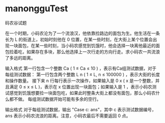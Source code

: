 # manongguTest
码农谷试题

在一个时期，小码农沦为了一个流浪汉，他依靠捡路边的面包为生。他生活在一条长为 L 的街道上，初始时刻他在 0 位置，在某一些时刻，在大街上某个位置会出现一块面包，在某一些时刻，当小码农感觉到饥饿时，他会选择一块离他最近的面包捡着吃，如果存在多块，那么他选择上一次行走的方向行走。求小码农一共流浪了多远的距离。

输入格式
第一行包含一个整数 Ca ( 1 ≤ Ca ≤ 10 ) ，表示有Ca组测试数据，对于每组测试数据：
第一行包含两个整数 L n ( 1 ≤ L, n ≤ 100000 ) ，表示大街的长度和操作数量。
接下来 n 行每行表示一次操作，如果输入是 0 x ( x 是一个整数，并且满足 0 ≤ x ≤ L )，表示在 x 位置出现一块面包；如果输入是 1 ，表示小码农测试感觉到饥饿想要捡一块面包吃，如果此时整条大街上都没有面包，那么小码农什么都不做。
每组测试数据开始可能有多余的空行。

输出格式
对于每组测试数据，输出 "Case c: ans"，其中 c 表示测试数据编号， ans 表示小码农流浪的距离。注意，小码农最后不需要返回 0 点。

